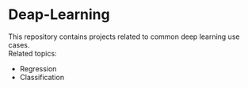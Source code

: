 # Deap-Learning
This repository contains projects related to common deep learning use cases.  
Related topics:
- Regression
- Classification
